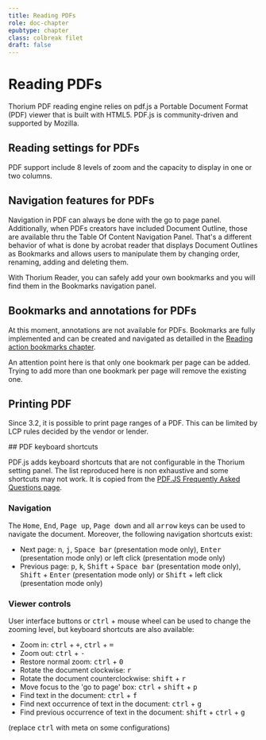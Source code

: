 ```yaml
---
title: Reading PDFs
role: doc-chapter
epubtype: chapter
class: colbreak filet
draft: false
---
```


# Reading PDFs

Thorium PDF reading engine relies on pdf.js a Portable Document Format (PDF) viewer that is built with HTML5. PDF.js is community-driven and supported by Mozilla.


<section class="filet">

## Reading settings for PDFs

PDF support include 8 levels of zoom and the capacity to display in one or two columns.


</section>
<section class="filet">

## Navigation features for PDFs

Navigation in PDF can always be done with the go to page panel. Additionally, when PDFs creators have included Document Outline, those are available thru the Table Of Content Navigation Panel. That's a different behavior of what is done by acrobat reader that displays Document Outlines as Bookmarks and allows users to manipulate them by changing order, renaming, adding and deleting them. 

With Thorium Reader, you can safely add your own bookmarks and you will find them in the Bookmarks navigation panel. 


</section>
<section class="filet">

## Bookmarks and annotations for PDFs

At this moment, annotations are not available for PDFs. Bookmarks are fully implemented and can be created and navigated as detailled in the [Reading action bookmarks chapter](../230_bookmarks/index.xhtml). 

An attention point here is that only one bookmark per page can be added. Trying to add more than one bookmark per page will remove the existing one.


</section>
<section class="filet">

## Printing PDF

Since 3.2, it is possible to print page ranges of a PDF. This can be limited by LCP rules decided by the vendor or lender. 


</section>
<section class="filet">

## PDF keyboard shortcuts

PDF.js adds keyboard shortcuts that are not configurable in the Thorium setting panel. The list reproduced here is non exhaustive and some shortcuts may not work. It is copied from the [PDF.JS Frequently Asked Questions page](https://github.com/mozilla/pdf.js/wiki/Frequently-Asked-Questions#what-are-the-pdfjs-keyboard-shortcuts). 


</section>
<section class="filet">


### Navigation

The <kbd>Home</kbd>, <kbd>End</kbd>, <kbd>Page up</kbd>, <kbd>Page down</kbd> and all <kbd>arrow</kbd> keys can be used to navigate the document. Moreover, the following navigation shortcuts exist:

* Next page: <kbd>n</kbd>, <kbd>j</kbd>, <kbd>Space bar</kbd> (presentation mode only), <kbd>Enter</kbd> (presentation mode only) or left click (presentation mode only)
* Previous page: <kbd>p</kbd>, <kbd>k</kbd>, <kbd>Shift</kbd> + <kbd>Space bar</kbd> (presentation mode only), <kbd>Shift</kbd> + <kbd>Enter</kbd> (presentation mode only) or <kbd>Shift</kbd> + left click (presentation mode only)


</section>
<section class="filet">


### Viewer controls

User interface buttons or <kbd>ctrl</kbd> + mouse wheel can be used to change the zooming level, but keyboard shortcuts are also available:

* Zoom in: <kbd>ctrl</kbd> + <kbd>+</kbd>, <kbd>ctrl</kbd> + <kbd>=</kbd>
* Zoom out: <kbd>ctrl</kbd> + <kbd>-</kbd>
* Restore normal zoom: <kbd>ctrl</kbd> + <kbd>0</kbd>
* Rotate the document clockwise: <kbd>r</kbd>
* Rotate the document counterclockwise: <kbd>shift</kbd> + <kbd>r</kbd>
* Move focus to the 'go to page' box: <kbd>ctrl</kbd> + <kbd>shift</kbd> + <kbd>p</kbd>
* Find text in the document: <kbd>ctrl</kbd> + <kbd>f</kbd>
* Find next occurrence of text in the document: <kbd>ctrl</kbd> + <kbd>g</kbd>
* Find previous occurrence of text in the document: <kbd>shift</kbd> + <kbd>ctrl</kbd> + <kbd>g</kbd>

(replace <kbd>ctrl</kbd> with meta on some configurations)



</section>
